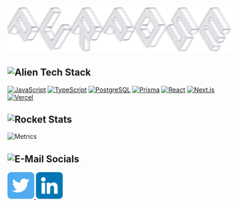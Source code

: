 <picture>
  <source media="(prefers-color-scheme: dark)" srcset="./assets/images/ascii-dark.png">
  <img src="./assets/images/ascii-light.png">
</picture>

## <img src="https://raw.githubusercontent.com/Tarikul-Islam-Anik/Animated-Fluent-Emojis/master/Emojis/Smilies/Alien.png" alt="Alien" width="25" height="25" /> Tech Stack

[![JavaScript](https://skillicons.dev/icons?i=js)](https://developer.mozilla.org/en-US/docs/Web/JavaScript)
[![TypeScript](https://skillicons.dev/icons?i=ts)](https://www.typescriptlang.org/)
[![PostgreSQL](https://skillicons.dev/icons?i=postgres)](https://www.postgresql.org/)
[![Prisma](https://skillicons.dev/icons?i=prisma)](https://www.prisma.io/)
[![React](https://skillicons.dev/icons?i=react)](https://reactjs.org/)
[![Next.js](https://skillicons.dev/icons?i=next)](https://nextjs.org/)
[![Vercel](https://skillicons.dev/icons?i=vercel)](https://vercel.com)

## <img src="https://raw.githubusercontent.com/Tarikul-Islam-Anik/Animated-Fluent-Emojis/master/Emojis/Travel%20and%20places/Rocket.png" alt="Rocket" width="25" height="25" /> Stats

![Metrics](https://beta-metrics.lecoq.io/m1tyya?template=classic&base.hireable=true&base.metadata=0&isocalendar=1&activity=1&base=header%2C%20activity%2C%20community%2C%20repositories%2C%20metadata&base.indepth=false&base.hireable=true&base.skip=false&isocalendar=false&isocalendar.duration=full-year&activity=false&activity.limit=5&activity.load=300&activity.days=14&activity.visibility=all&activity.timestamps=true&activity.filter=all&config.timezone=Europe%2FWarsaw)

## <img src="https://raw.githubusercontent.com/Tarikul-Islam-Anik/Animated-Fluent-Emojis/master/Emojis/Objects/E-Mail.png" alt="E-Mail" width="25" height="25" /> Socials

<a href="https://twitter.com/m1tyya">
	<img src="./assets/icons/twitter.svg" alt="Twitter Profile" width="60" height="60" />
</a>
<a href="https://www.linkedin.com/in/dymytriyv">
	<img src="./assets/icons/linkedin.svg" alt="LinkedIn Profile" width="60" height="60" />
</a>
